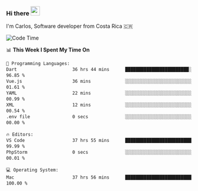 ### Hi there <img src="https://media.giphy.com/media/hvRJCLFzcasrR4ia7z/giphy.gif" width="25px" height="25px">

I'm Carlos, Software developer from Costa Rica 🇨🇷

[//]: # (<a href="https://app.daily.dev/carum98"><img src="https://github.com/carum98/carum98/blob/main/devcard.svg" width="400" alt="Carlos Umaña Acevedo's Dev Card"/></a>)


<!--START_SECTION:waka-->
![Code Time](http://img.shields.io/badge/Code%20Time-12%2C222%20hrs%2053%20mins-blue)

📊 **This Week I Spent My Time On** 

```text
💬 Programming Languages: 
Dart                     36 hrs 44 mins      ████████████████████████░   96.85 % 
Vue.js                   36 mins             ░░░░░░░░░░░░░░░░░░░░░░░░░   01.61 % 
YAML                     22 mins             ░░░░░░░░░░░░░░░░░░░░░░░░░   00.99 % 
XML                      12 mins             ░░░░░░░░░░░░░░░░░░░░░░░░░   00.54 % 
.env file                0 secs              ░░░░░░░░░░░░░░░░░░░░░░░░░   00.00 % 

🔥 Editors: 
VS Code                  37 hrs 55 mins      █████████████████████████   99.99 % 
PhpStorm                 0 secs              ░░░░░░░░░░░░░░░░░░░░░░░░░   00.01 % 

💻 Operating System: 
Mac                      37 hrs 56 mins      █████████████████████████   100.00 % 
```


<!--END_SECTION:waka-->
